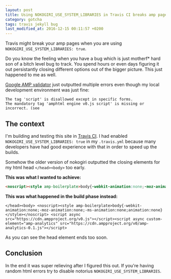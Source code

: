 ```yaml
---
layout: post
title: Using NOKOGIRI_USE_SYSTEM_LIBRARIES in Travis CI breaks amp pages
category: gotcha
tags: travis jekyll bug
last_modified_at: 2016-12-15 00:11:57 +0200
---
```


Travis might break your amp pages when you are using `NOKOGIRI_USE_SYSTEM_LIBRARIES: true`.

Do you know the feeling when you have a bug which is just motherf* hard son of a bitch level bug to track. You spend hours or even days figuring it out persistantly closing different options out of the bigger picture. This just happened to me as well.

[Google AMP validator](https://search.google.com/search-console/amp) just outputted multiple errors even though my local development environment was just fine:

```
The tag 'script' is disallowed except in specific forms.
The mandatory tag 'amphtml engine v0.js script' is missing or incorrect. (see
```

## The context
I'm building and testing this site in [Travis CI](https://travis-ci.org/KeksiLabs/keksi.io). I had enabled `NOKOGIRI_USE_SYSTEM_LIBRARIES: true` in my `.travis.yml` because many developers have had good experience with that in order to speed up the builds.

Somehow the older version of nokogiri outputted the closing elements for my html head `</head><body>` too early.

**This was what I wanted to achieve:**

```html
<noscript><style amp-boilerplate>body{-webkit-animation:none;-moz-animation:none;-ms-animation:none;animation:none}</style></noscript> <script async src="https://cdn.ampproject.org/v0.js"></script><script async custom-element="amp-analytics" src="https://cdn.ampproject.org/v0/amp-analytics-0.1.js"></script></head><body>
```


**This was what happened in the build phase instead:**

```
</head><body> <noscript><style amp-boilerplate>body{-webkit-animation:none;-moz-animation:none;-ms-animation:none;animation:none}</style></noscript> <script async src="https://cdn.ampproject.org/v0.js"></script><script async custom-element="amp-analytics" src="https://cdn.ampproject.org/v0/amp-analytics-0.1.js"></script>
```

As you can see the head element ends too soon.

## Conclusion
In the end it was super relieving after I figured this out. If you're having random html errors try to disable notorius `NOKOGIRI_USE_SYSTEM_LIBRARIES`.

